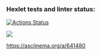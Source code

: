 ### Hexlet tests and linter status:
[![Actions Status](https://github.com/fractuskst/frontend-project-44/actions/workflows/hexlet-check.yml/badge.svg)](https://github.com/fractuskst/frontend-project-44/actions)

<a href="https://codeclimate.com/github/fractuskst/frontend-project-44/maintainability"><img src="https://api.codeclimate.com/v1/badges/344d98c70c1ae8ec2367/maintainability" /></a>

https://asciinema.org/a/641480